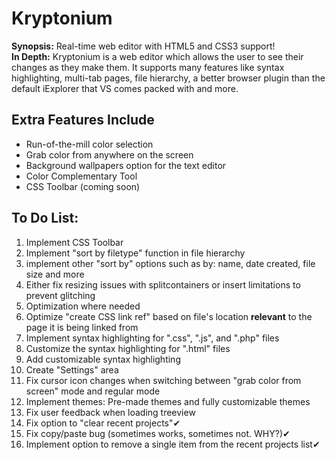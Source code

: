 # Kryptonium
<b>Synopsis:</b> Real-time web editor with HTML5 and CSS3 support!<br>
<b>In Depth:</b> Kryptonium is a web editor which allows the user to see their changes as they make them. It supports many features like syntax highlighting, multi-tab pages, file hierarchy, a better browser plugin than the default iExplorer that VS comes packed with and more. 
<h2>Extra Features Include</h2>
<ul>
 <li>Run-of-the-mill color selection</li>
  <li>Grab color from anywhere on the screen</li>
  <li>Background wallpapers option for the text editor</li>
  <li>Color Complementary Tool</li> 
  <li>CSS Toolbar (coming soon)</li>
 </ul>

<h2>To Do List:</h2>
<ol>
 <li>Implement CSS Toolbar</li>
 <li>Implement "sort by filetype" function in file hierarchy</li>
 <li>implement other "sort by" options such as by: name, date created, file size and more</li>
 <li>Either fix resizing issues with splitcontainers or insert limitations to prevent glitching</li>
 <li>Optimization where needed</li>
 <li>Optimize "create CSS link ref" based on file's location <b>relevant</b> to the page it is being linked from</li>
 <li>Implement syntax highlighting for ".css", ".js", and ".php" files</li>
 <li>Customize the syntax highlighting for ".html" files</li>
 <li>Add customizable syntax highlighting</li>
 <li>Create "Settings" area</li>
 <li>Fix cursor icon changes when switching between "grab color from screen" mode and regular mode</li>
 <li>Implement themes: Pre-made themes and fully customizable themes</li>
 <li>Fix user feedback when loading treeview</li>
 <li>Fix option to "clear recent projects"✔</li>
 <li>Fix copy/paste bug (sometimes works, sometimes not. WHY?)✔</li>
 <li>Implement option to remove a single item from the recent projects list✔</li>
 </ol>
